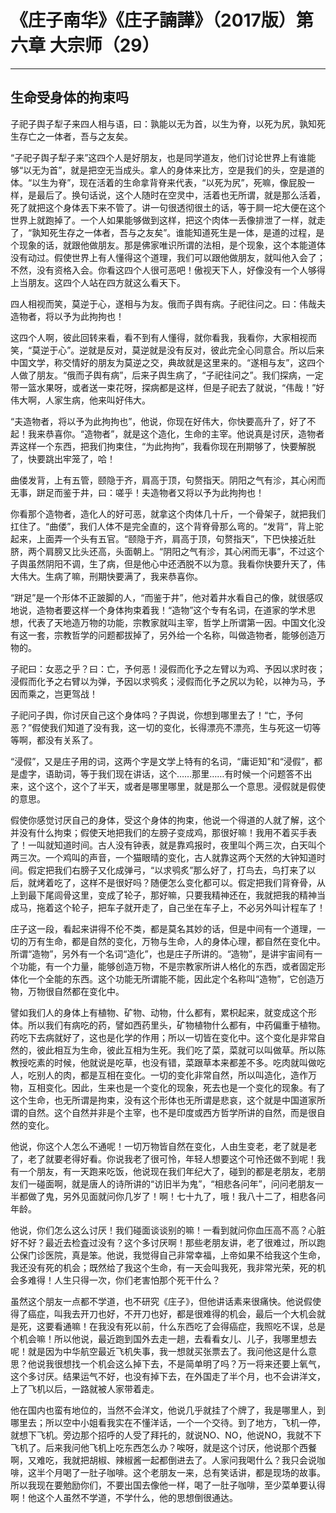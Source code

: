 # 《庄子南华》《庄子諵譁》（2017版）第六章 大宗师（29）

------

## 生命受身体的拘束吗

子祀子舆子犁子来四人相与语，曰：孰能以无为首，以生为脊，以死为尻，孰知死生存亡之一体者，吾与之友矣。

“子祀子舆子犁子来”这四个人是好朋友，也是同学道友，他们讨论世界上有谁能够“以无为首”，就是把空无当成头。拿人的身体来比方，空是我们的头，空是道的体。“以生为脊”，现在活着的生命拿背脊来代表，“以死为尻”，死嘛，像屁股一样，是最后了。换句话说，这个人随时在空灵中，活着也无所谓，就是那么活着，死了就把这个身体丟下来不管了。讲一句很透彻很土的话，等于屙一坨大便在这个世界上就跑掉了。一个人如果能够做到这样，把这个肉体一丢像排泄了一样，就走了，“孰知死生存之一体者，吾与之友矣”。谁能知道死生是一体，是道的过程，是个现象的话，就跟他做朋友。那是佛家唯识所谓的法相，是个现象，这个本能道体没有动过。假使世界上有人懂得这个道理，我们可以跟他做朋友，就叫他入会了；不然，没有资格入会。你看这四个人很可恶吧！傲视天下人，好像没有一个人够得上当朋友。这四个人站在四方就这么看天下。

四人相视而笑，莫逆于心，遂相与为友。俄而子舆有病。子祀往问之。曰：伟哉夫造物者，将以予为此拘拘也！

这四个人啊，彼此回转来看，看不到有人懂得，就你看我，我看你，大家相视而笑，“莫逆于心”。逆就是反对，莫逆就是没有反对，彼此完全心同意合。所以后来中国文学，称交情好的朋友为莫逆之交，典故就是这里来的。“遂相与友”，这四个人做了朋友。“俄而子舆有病”，后来子舆生病了，“子祀往问之”。我们探病，一定带一篮水果呀，或者送一束花呀，探病都是这样，但是子祀去了就说，“伟哉！”好伟大啊，人家生病，他来叫好伟大。

“夫造物者，将以予为此拘拘也”，他说，你现在好伟大，你快要高升了，好了不起！我来恭喜你。“造物者”，就是这个造化，生命的主宰。他说真是讨厌，造物者弄这样一个东西，把我们拘束住，“为此拘拘”，我看你现在刑期够了，快要解脱了，快要跳出牢笼了，哈！

曲偻发背，上有五管，颐隐于齐，肩高于顶，句赘指天。阴阳之气有沴，其心闲而无事，跰足而鉴于井，曰：嗟乎！夫造物者又将以予为此拘拘也！

你看那个造物者，造化人的好可恶，就拿这个肉体几十斤，一个骨架子，就把我们扛住了。“曲偻”，我们人体不是完全直的，这个背脊骨那么弯的。“发背”，背上驼起来，上面弄一个头有五官。“颐隐于齐，肩高于顶，句赘指天”，下巴快接近肚脐，两个肩膀又比头还高，头面朝上。“阴阳之气有沴，其心闲而无事”，不过这个子舆虽然阴阳不调，生了病，但是他心中还洒脱不以为意。我看你快要升天了，伟大伟大。生病了嘛，刑期快要满了，我来恭喜你。

“跰足”是一个形体不正跛脚的人，“而鉴于井”，他对着井水看自己的像，就很感叹地说，造物者要这样一个身体拘束着我！“造物”这个专有名词，在道家的学术思想，代表了天地造万物的功能，宗教家就叫主宰，哲学上所谓第一因。中国文化没有这一套，宗教哲学的问题都拔掉了，另外给一个名称，叫做造物者，能够创造万物的。

子祀曰：女恶之乎？曰：亡，予何恶！浸假而化予之左臂以为鸡、予因以求时夜；浸假而化予之右臂以为弹，予因以求鸮炙；浸假而化予之尻以为轮，以神为马，予因而乘之，岂更驾战！

子祀问子舆，你讨厌自己这个身体吗？子舆说，你想到哪里去了！“亡，予何恶？”假使我们知道了没有我，这一切的变化，长得漂亮不漂亮，生与死这一切等等啊，都没有关系了。

“浸假”，又是庄子用的词，这两个字是文学上特有的名词，“庸讵知”和“浸假”，都是虚字，语助词，等于我们现在讲话，这个……那里……有时候一个问题答不出来，这个这个，这个了半天，或者是哪里哪里，就是那么一个意思。浸假就是假使的意思。

假使你感觉讨厌自己的身体，受这个身体的拘束，他说一个得道的人就了解，这个并没有什么拘束；假使天地把我们的左膀子变成鸡，那很好嘛！我用不着买手表了！一叫就知道时间。古人没有钟表，就是靠鸡报时，夜里叫个两三次，白天叫个两三次。一个鸡叫的声音，一个猫眼晴的变化，古人就靠这两个天然的大钟知道时间。假定把我们右膀子又化成弹弓，“以求鸮炙”那么好了，打鸟去，鸟打来了以后，就烤着吃了，这样不是很好吗？随便怎么变化都可以。假定把我们背脊骨，从上到最下尾闾骨这里，变成了轮子，那好嘛，只要我精神还在，我就把我的精神当成马，拖着这个轮子，把车子就开走了，自己坐在车子上，不必另外叫计程车了！

庄子这一段，看起来讲得不伦不类，都是莫名其妙的话，但是中间有一个道理，一切的万有生命，都是自然的变化，万物与生命，人的身体心理，都自然在变化中。所谓“造物”，另外有一个名词“造化”，也是庄子所讲的。“造物”，是讲宇宙间有一个功能，有一个力量，能够创造万物，不是宗教家所讲人格化的东西，或者固定形体化一个全能的东西。这个功能无所谓能不能，因此定个名称叫“造物”，它创造万物，万物很自然都在变化中。

譬如我们人的身体上有植物、矿物、动物，什么都有，累枳起来，就变成这个形体。所以我们有病吃的药，譬如西药里头，矿物植物什么都有，中药偏重于植物。药吃下去病就好了，这也是化学的作用；所以一切皆在变化中。这个变化是非常自然的，彼此相互为生命，彼此互相为生死。我们吃了菜，菜就可以叫做草。所以陈教授吃素的时候，他就说是吃草，也没有错，菜跟草本来都差不多。吃肉就叫做吃人，吃别人的肉，都是互相在变化。一切的变化非常自然，所以叫造化，造作万物，互相变化。因此，生来也是一个变化的现象，死去也是一个变化的现象。有了这个生命，也无所谓是拘束，没有这个形体也无所谓是悲哀，这个就是中国道家所谓的自然。这个自然并非是个主宰，也不是印度或西方哲学所讲的自然，而是很自然的变化。

他说，你这个人怎么不通呢！一切万物皆自然在变化，人由生变老，老了就是老了，老了就要老得好看。你说我老了很可怜，年轻人想要这个可怜还做不到呢！我有一个朋友，有一天跑来吃饭，他说现在我们年纪大了，碰到的都是老朋友，老朋友们一碰面啊，就是唐人的诗所讲的“访旧半为鬼”，“相悲各问年”，问问老朋友一半都做了鬼，另外见面就问你几岁了！啊！七十九了，哦！我八十二了，相悲各问年龄。

他说，你们怎么这么讨厌！我们碰面谈谈别的嘛！一看到就问你血压高不高？心脏好不好？最近去检査过没有？这个多讨厌啊！那些老朋友讲，老了很难过，所以跑公保门诊医院，真是笨。他说，我觉得自己非常幸福，上帝如果不给我这个生命，我还没有死的机会；既然给了我这个生命，有一天会叫我死，我非常光荣，死的机会多难得！人生只得一次，你们老害怕那个死干什么？

虽然这个朋友一点都不学道，也不研究《庄子》，但他讲话素来很痛快。他说假使得了癌症，叫我去开刀也好，不开刀也好，都是很难得的机会，最后一个大机会就是死，这要看通嘛！在我没有死以前，什么东西吃了会得癌症，我照吃不误，总是个机会嘛！所以他说，最近跑到国外去走一趟，去看看女儿、儿子，我哪里想去呢！就是因为中华航空最近飞机失事，我一想就买张票去了。我问他这是什么意思？他说我很想找一个机会这么掉下去，不是简单明了吗？万一将来还要上氧气，这个多讨厌。结果运气不好，也没有掉下去，在外国走了半个月，也不会讲洋文，上了飞机以后，一路就被人家带着走。

他在国内也蛮有地位的，当然不会洋文，他说几乎就挂了个牌了，我是哪里人，到哪里去；所以空中小姐看我实在不懂洋话，一个一个交待。到了地方，飞机一停，就想下飞机。旁边那个招呼的人受了拜托的，就说NO、NO，他说NO，我就不下飞机了。后来我问他飞机上吃东西怎么办？唉呀，就是这个讨厌，他说那个西餐啊，又难吃，我就把胡椒、辣椒酱一起都倒进去了。人家问我喝什么？我只会说咖啡，这半个月喝了一肚子咖啡。这个老朋友一来，总有笑话讲，都是现场的故事。所以我现在要勉励你们，不要出国去像他一样，喝了一肚子咖啡，至少菜单要认得啊！他这个人虽然不学道，不学什么，他的思想倒很通达。